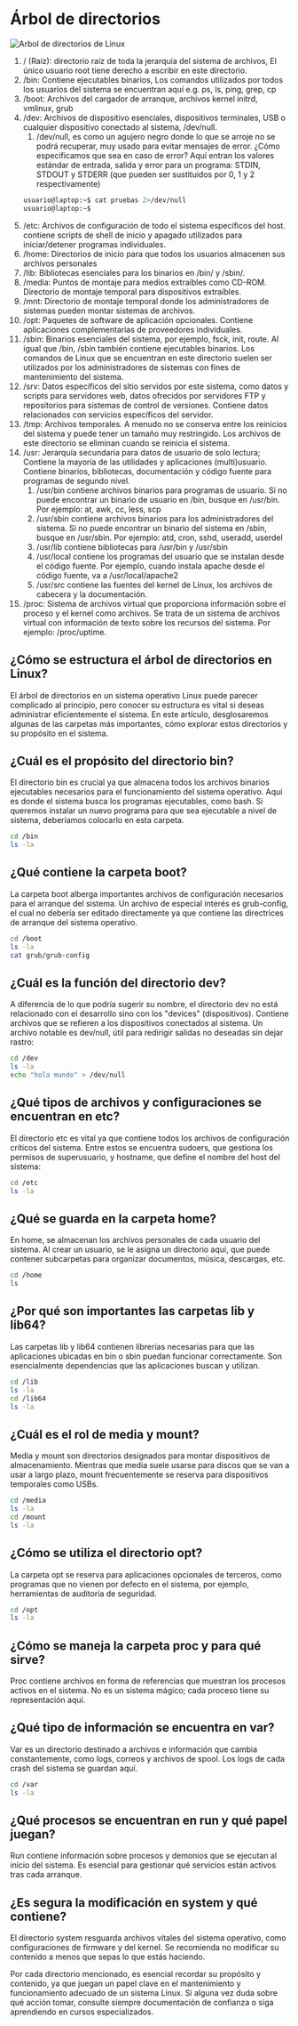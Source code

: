 # Árbol de directorios

![Arbol de directorios de Linux](https://media.geeksforgeeks.org/wp-content/uploads/20230516105759/151.webp)

1. / (Raiz): directorio raíz de toda la jerarquía del sistema de archivos, El único usuario root tiene derecho a escribir en este directorio.
2. /bin: Contiene ejecutables binarios, Los comandos utilizados por todos los usuarios del sistema se encuentran aquí e.g. ps, ls, ping, grep, cp
3. /boot: Archivos del cargador de arranque, archivos kernel initrd, vmlinux, grub
4. /dev: Archivos de dispositivo esenciales, dispositivos terminales, USB o cualquier dispositivo conectado al sistema, /dev/null.
   1. /dev/null, es como un agujero negro donde lo que se arroje no se podrá recuperar, muy usado para evitar mensajes de error. ¿Cómo especificamos que sea en caso de error?  Aquí entran los valores estándar de entrada, salida y error para un programa: STDIN, STDOUT y STDERR (que pueden ser sustituidos por 0, 1 y 2 respectivamente)
    ~~~bash
    usuario@laptop:~$ cat pruebas 2>/dev/null
    usuario@laptop:~$
    ~~~
5. /etc: Archivos de configuración de todo el sistema específicos del host. contiene scripts de shell de inicio y apagado utilizados para iniciar/detener programas individuales.
6. /home: Directorios de inicio para que todos los usuarios almacenen sus archivos personales
7. /lib: Bibliotecas esenciales para los binarios en /bin/ y /sbin/.
8. /media: Puntos de montaje para medios extraíbles como CD-ROM. Directorio de montaje temporal para dispositivos extraíbles.
9. /mnt: Directorio de montaje temporal donde los administradores de sistemas pueden montar sistemas de archivos.
10. /opt: Paquetes de software de aplicación opcionales. Contiene aplicaciones complementarias de proveedores individuales.
11. /sbin: Binarios esenciales del sistema, por ejemplo, fsck, init, route. Al igual que /bin, /sbin también contiene ejecutables binarios. Los comandos de Linux que se encuentran en este directorio suelen ser utilizados por los administradores de sistemas con fines de mantenimiento del sistema.
12. /srv: Datos específicos del sitio servidos por este sistema, como datos y scripts para servidores web, datos ofrecidos por servidores FTP y repositorios para sistemas de control de versiones. Contiene datos relacionados con servicios específicos del servidor.
13. /tmp: Archivos temporales. A menudo no se conserva entre los reinicios del sistema y puede tener un tamaño muy restringido. Los archivos de este directorio se eliminan cuando se reinicia el sistema.
14. /usr: Jerarquía secundaria para datos de usuario de solo lectura; Contiene la mayoría de las utilidades y aplicaciones (multi)usuario. Contiene binarios, bibliotecas, documentación y código fuente para programas de segundo nivel.
    1.  /usr/bin contiene archivos binarios para programas de usuario. Si no puede encontrar un binario de usuario en /bin, busque en /usr/bin. Por ejemplo: at, awk, cc, less, scp
    2.  /usr/sbin contiene archivos binarios para los administradores del sistema. Si no puede encontrar un binario del sistema en /sbin, busque en /usr/sbin. Por ejemplo: atd, cron, sshd, useradd, userdel
    3.  /usr/lib contiene bibliotecas para /usr/bin y /usr/sbin
    4.  /usr/local contiene los programas del usuario que se instalan desde el código fuente. Por ejemplo, cuando instala apache desde el código fuente, va a /usr/local/apache2
    5.  /usr/src contiene las fuentes del kernel de Linux, los archivos de cabecera y la documentación.
15. /proc: Sistema de archivos virtual que proporciona información sobre el proceso y el kernel como archivos. Se trata de un sistema de archivos virtual con información de texto sobre los recursos del sistema. Por ejemplo: /proc/uptime.

## ¿Cómo se estructura el árbol de directorios en Linux?
El árbol de directorios en un sistema operativo Linux puede parecer complicado al principio, pero conocer su estructura es vital si deseas administrar eficientemente el sistema. En este artículo, desglosaremos algunas de las carpetas más importantes, cómo explorar estos directorios y su propósito en el sistema.

## ¿Cuál es el propósito del directorio bin?
El directorio bin es crucial ya que almacena todos los archivos binarios ejecutables necesarios para el funcionamiento del sistema operativo. Aquí es donde el sistema busca los programas ejecutables, como bash. Si queremos instalar un nuevo programa para que sea ejecutable a nivel de sistema, deberíamos colocarlo en esta carpeta.

~~~bash
cd /bin
ls -la
~~~

## ¿Qué contiene la carpeta boot?
La carpeta boot alberga importantes archivos de configuración necesarios para el arranque del sistema. Un archivo de especial interés es grub-config, el cual no debería ser editado directamente ya que contiene las directrices de arranque del sistema operativo.

~~~bash
cd /boot
ls -la
cat grub/grub-config
~~~

## ¿Cuál es la función del directorio dev?
A diferencia de lo que podría sugerir su nombre, el directorio dev no está relacionado con el desarrollo sino con los "devices" (dispositivos). Contiene archivos que se refieren a los dispositivos conectados al sistema. Un archivo notable es dev/null, útil para redirigir salidas no deseadas sin dejar rastro:

~~~bash
cd /dev
ls -la
echo "hola mundo" > /dev/null
~~~

## ¿Qué tipos de archivos y configuraciones se encuentran en etc?
El directorio etc es vital ya que contiene todos los archivos de configuración críticos del sistema. Entre estos se encuentra sudoers, que gestiona los permisos de superusuario, y hostname, que define el nombre del host del sistema:

~~~bash
cd /etc
ls -la
~~~

## ¿Qué se guarda en la carpeta home?
En home, se almacenan los archivos personales de cada usuario del sistema. Al crear un usuario, se le asigna un directorio aquí, que puede contener subcarpetas para organizar documentos, música, descargas, etc.

~~~bash
cd /home
ls
~~~

## ¿Por qué son importantes las carpetas lib y lib64?
Las carpetas lib y lib64 contienen librerías necesarias para que las aplicaciones ubicadas en bin o sbin puedan funcionar correctamente. Son esencialmente dependencias que las aplicaciones buscan y utilizan.

~~~bash
cd /lib
ls -la
cd /lib64
ls -la
~~~

## ¿Cuál es el rol de media y mount?
Media y mount son directorios designados para montar dispositivos de almacenamiento. Mientras que media suele usarse para discos que se van a usar a largo plazo, mount frecuentemente se reserva para dispositivos temporales como USBs.

~~~bash
cd /media
ls -la
cd /mount
ls -la
~~~

## ¿Cómo se utiliza el directorio opt?
La carpeta opt se reserva para aplicaciones opcionales de terceros, como programas que no vienen por defecto en el sistema, por ejemplo, herramientas de auditoría de seguridad.

~~~bash
cd /opt
ls -la
~~~

## ¿Cómo se maneja la carpeta proc y para qué sirve?
Proc contiene archivos en forma de referencias que muestran los procesos activos en el sistema. No es un sistema mágico; cada proceso tiene su representación aquí.

## ¿Qué tipo de información se encuentra en var?
Var es un directorio destinado a archivos e información que cambia constantemente, como logs, correos y archivos de spool. Los logs de cada crash del sistema se guardan aquí.

~~~bash
cd /var
ls -la
~~~

## ¿Qué procesos se encuentran en run y qué papel juegan?
Run contiene información sobre procesos y demonios que se ejecutan al inicio del sistema. Es esencial para gestionar qué servicios están activos tras cada arranque.

## ¿Es segura la modificación en system y qué contiene?
El directorio system resguarda archivos vitales del sistema operativo, como configuraciones de firmware y del kernel. Se recomienda no modificar su contenido a menos que sepas lo que estás haciendo.

Por cada directorio mencionado, es esencial recordar su propósito y contenido, ya que juegan un papel clave en el mantenimiento y funcionamiento adecuado de un sistema Linux. Si alguna vez duda sobre qué acción tomar, consulte siempre documentación de confianza o siga aprendiendo en cursos especializados.